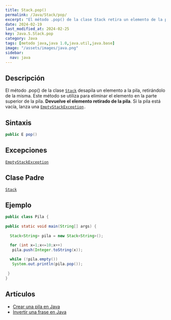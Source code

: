 ```yaml
---
title: Stack.pop()
permalink: /Java/Stack/pop/
excerpt: "El método .pop() de la clase Stack retira un elemento de la pila, devolviéndolo."
date: 2024-02-19
last_modified_at: 2024-02-25
key: Java.S.Stack.pop
category: Java
tags: [metodo java,java 1.0,java.util,java.base]
image: "/assets/images/java.png"
sidebar:
  nav: java
---
```


## Descripción


El método .pop() de la clase [`Stack`](https://www.w3api.com/Java/Stack/) desapila un elemento a la pila, retirándolo de la misma. Este método se utiliza para eliminar el elemento en la parte superior de la pila. **Devuelve el elemento retirado de la pila**. Si la pila está vacía, lanza una [`EmptyStackException`](https://www.w3api.com/Java/EmptyStackException/)`.`


## Sintaxis


```java
public E pop()
```


## Excepciones


[`EmptyStackException`](https://www.w3api.com/Java/EmptyStackException/)


## Clase Padre


[`Stack`](https://www.w3api.com/Java/Stack/)


## Ejemplo


```java
public class Pila {
 
public static void main(String[] args) {
	
  Stack<String> pila = new Stack<String>();

  for (int x=1;x<=10;x++)
   pila.push(Integer.toString(x));
		
  while (!pila.empty())
   System.out.println(pila.pop());
		
 }
}
```


## Artículos

- [Crear una pila en Java](http://lineadecodigo.com/Java/crear-una-pila-en-java/)
- [Invertir una frase en Java](http://lineadecodigo.com/Java/invertir-una-frase-en-java/)
